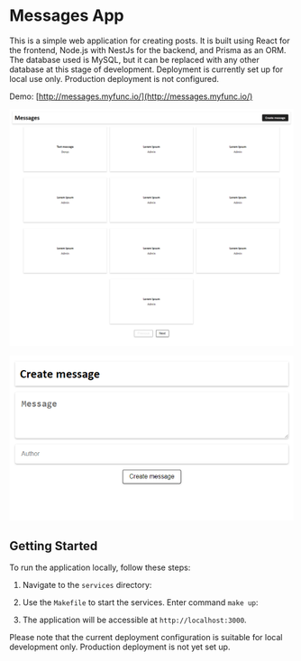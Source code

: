 # Messages App

This is a simple web application for creating posts. It is built using React for the frontend, Node.js with NestJs for the backend, and Prisma as an ORM. The database used is MySQL, but it can be replaced with any other database at this stage of development. Deployment is currently set up for local use only. Production deployment is not configured.

Demo: [http://messages.myfunc.io/](http://messages.myfunc.io/)

![Home](images/home.png)

![Create](images/create.png)

## Getting Started

To run the application locally, follow these steps:

1. Navigate to the `services` directory:

2. Use the `Makefile` to start the services. Enter command `make up`:

3. The application will be accessible at `http://localhost:3000`.

Please note that the current deployment configuration is suitable for local development only. Production deployment is not yet set up.
